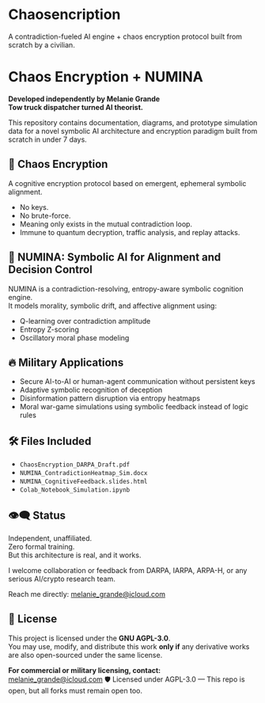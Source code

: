 # Chaosencription
A contradiction-fueled AI engine + chaos encryption protocol built from scratch by a civilian.

# Chaos Encryption + NUMINA

**Developed independently by Melanie Grande**  
**Tow truck dispatcher turned AI theorist.**

This repository contains documentation, diagrams, and prototype simulation data for a novel symbolic AI architecture and encryption paradigm built from scratch in under 7 days.

## 🔐 Chaos Encryption

A cognitive encryption protocol based on emergent, ephemeral symbolic alignment.  
- No keys.  
- No brute-force.  
- Meaning only exists in the mutual contradiction loop.  
- Immune to quantum decryption, traffic analysis, and replay attacks.

## 🧠 NUMINA: Symbolic AI for Alignment and Decision Control

NUMINA is a contradiction-resolving, entropy-aware symbolic cognition engine.  
It models morality, symbolic drift, and affective alignment using:
- Q-learning over contradiction amplitude
- Entropy Z-scoring
- Oscillatory moral phase modeling

## 🔥 Military Applications

- Secure AI-to-AI or human-agent communication without persistent keys
- Adaptive symbolic recognition of deception
- Disinformation pattern disruption via entropy heatmaps
- Moral war-game simulations using symbolic feedback instead of logic rules

## 🛠️ Files Included

- `ChaosEncryption_DARPA_Draft.pdf`  
- `NUMINA_ContradictionHeatmap_Sim.docx`  
- `NUMINA_CognitiveFeedback.slides.html`  
- `Colab_Notebook_Simulation.ipynb`

## 👁️‍🗨️ Status

Independent, unaffiliated.  
Zero formal training.  
But this architecture is real, and it works.

I welcome collaboration or feedback from DARPA, IARPA, ARPA-H, or any serious AI/crypto research team.

Reach me directly: melanie_grande@icloud.com

## 🔐 License

This project is licensed under the **GNU AGPL-3.0**.  
You may use, modify, and distribute this work **only if** any derivative works are also open-sourced under the same license.

**For commercial or military licensing, contact:**  
melanie_grande@icloud.com
🛡️ Licensed under AGPL-3.0 — This repo is open, but all forks must remain open too.
